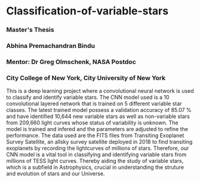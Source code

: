 # Classification-of-variable-stars
### Master's Thesis
### Abhina Premachandran Bindu
### Mentor: Dr Greg Olmschenk, NASA Postdoc
### City College of New York, City University of New York

This is a deep learning project where a convolutional neural network is used to classify and identify variable stars. The CNN model used is a 10 convolutional layered network that is trained on 5 different variable star classes. The latest trained model possess a validation accuracy of 85.07 % and have identified 10,644 new variable stars as well as non-variable stars from 209,660 light curves whose status of variability is unknown. The model is trained and infered and the parameters are adjusted to refine the performance. The data used are the FITS files from Transiting Exoplanet Survey Satellite, an allsky survey satellite deployed in 2018 to find transiting exoplanets by recording the lightcurves of millions of stars. Therefore, our CNN model is a vital tool in classifying and identifying variable stars from millions of TESS light curves. Thereby aiding the study of variable stars, which is a subfield in Astrophysics, crucial in understanding the struture and evolution of stars and our Universe. 
